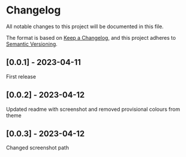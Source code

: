 # Changelog

All notable changes to this project will be documented in this file.

The format is based on [Keep a Changelog](https://keepachangelog.com/en/1.0.0/),
and this project adheres to [Semantic Versioning](https://semver.org/spec/v2.0.0.html).

## [0.0.1] - 2023-04-11

First release

## [0.0.2] - 2023-04-12

Updated readme with screenshot and removed provisional colours from theme

## [0.0.3] - 2023-04-12

Changed screenshot path
